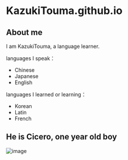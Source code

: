 # KazukiTouma.github.io
## About me

I am KazukiTouma, a language learner.

languages ​​I speak：
* Chinese 
* Japanese 
* English

languages I learned or learning： 
* Korean 
* Latin
* French

## He is Cicero, one year old boy

![image](/IMGCicero_Huoguo.JPG)
